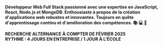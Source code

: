 **Développeur Web Full Stack passionné avec une expertise en JavaScript, React, Node.js et MongoDB. Enthousiaste à propos de la création d'applications web robustes et innovantes. Toujours en quête d'apprentissage continu et d'amélioration des compétences. 📚 💻 🚀**

**RECHERCHE ALTERNANCE À COMPTER DE FÉVRIER 2025**  
**RYTHME : 4 JOURS EN ENTREPRISE / 1 JOUR À L'ÉCOLE**



<!---
mouskit2/mouskit2 is a ✨ special ✨ repository because its `README.md` (this file) appears on your GitHub profile.
You can click the Preview link to take a look at your changes.
--->
